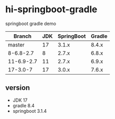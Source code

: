 # hi-springboot-gradle
springboot gradle demo

| Branch     | JDK  | SpringBoot | Gradle |
| ---------- | ---- | ---------- | ------ |
| master     | 17   | 3.1.x      | 8.4.x  |
| 8-6.8-2.7  | 8    | 2.7.x      | 6.8.x  |
| 11-6.9-2.7 | 11   | 2.7.x      | 6.9.x  |
| 17-3.0-7   | 17   | 3.0.x      | 7.6.x  |

## version
- JDK 17
- gradle 8.4
- springboot 3.1.4
